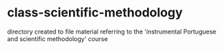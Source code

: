 # class-scientific-methodology
directory created to file material referring to the 'instrumental Portuguese and scientific methodology' course
